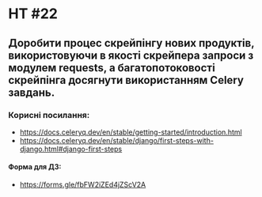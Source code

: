 # HT #22

## Доробити процес скрейпінгу нових продуктів, використовуючи в якості скрейпера запроси з модулем requests, а багатопотоковості скрейпінга досягнути використанням Celery завдань.

### Корисні посилання:
* https://docs.celeryq.dev/en/stable/getting-started/introduction.html
* https://docs.celeryq.dev/en/stable/django/first-steps-with-django.html#django-first-steps
#### Форма для ДЗ:
* https://forms.gle/fbFW2iZEd4jZScV2A